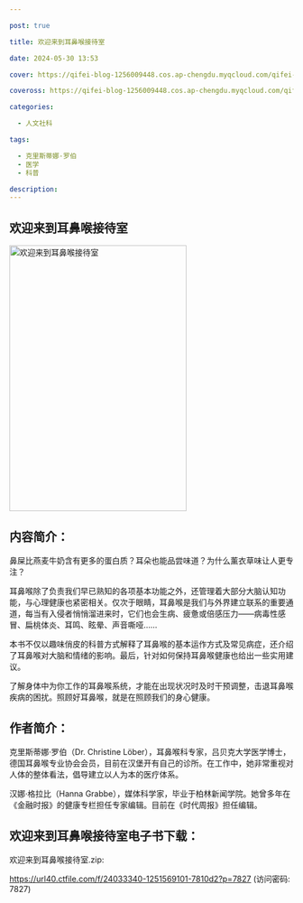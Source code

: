 ```yaml
---

post: true

title: 欢迎来到耳鼻喉接待室

date: 2024-05-30 13:53

cover: https://qifei-blog-1256009448.cos.ap-chengdu.myqcloud.com/qifei-blog/s34365684.jpg

coveross: https://qifei-blog-1256009448.cos.ap-chengdu.myqcloud.com/qifei-blog/s34365684.jpg

categories:

  - 人文社科

tags:

  - 克里斯蒂娜·罗伯
  - 医学
  - 科普

description:
---
```


## 欢迎来到耳鼻喉接待室

<img alt="欢迎来到耳鼻喉接待室" class="aligncenter loading" data-was-processed="true" decoding="async" fetchpriority="high" height="471" src="https://qifei-blog-1256009448.cos.ap-chengdu.myqcloud.com/qifei-blog/s34365684.jpg" style="cursor: zoom-in;" width="314"/>

## 内容简介：

鼻屎比燕麦牛奶含有更多的蛋白质？耳朵也能品尝味道？为什么薰衣草味让人更专注？

耳鼻喉除了负责我们早已熟知的各项基本功能之外，还管理着大部分大脑认知功能，与心理健康也紧密相关。仅次于眼睛，耳鼻喉是我们与外界建立联系的重要通道，每当有入侵者悄悄溜进来时，它们也会生病、疲惫或倍感压力——病毒性感冒、扁桃体炎、耳鸣、眩晕、声音嘶哑……

本书不仅以趣味俏皮的科普方式解释了耳鼻喉的基本运作方式及常见病症，还介绍了耳鼻喉对大脑和情绪的影响。最后，针对如何保持耳鼻喉健康也给出一些实用建议。

了解身体中为你工作的耳鼻喉系统，才能在出现状况时及时干预调整，击退耳鼻喉疾病的困扰。照顾好耳鼻喉，就是在照顾我们的身心健康。

## 作者简介：

克里斯蒂娜·罗伯（Dr. Christine Löber），耳鼻喉科专家，吕贝克大学医学博士，德国耳鼻喉专业协会会员，目前在汉堡开有自己的诊所。在工作中，她非常重视对人体的整体看法，倡导建立以人为本的医疗体系。

汉娜·格拉比（Hanna Grabbe），媒体科学家，毕业于柏林新闻学院。她曾多年在《金融时报》的健康专栏担任专家编辑。目前在《时代周报》担任编辑。

## 欢迎来到耳鼻喉接待室电子书下载：

欢迎来到耳鼻喉接待室.zip: 

https://url40.ctfile.com/f/24033340-1251569101-7810d2?p=7827 (访问密码: 7827)

